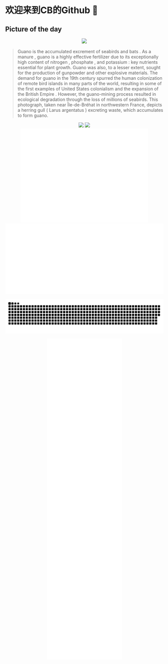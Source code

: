 
# 欢迎来到CB的Github 👋

## Picture of the day
<div align="center">
  <img width=330px src="https://upload.wikimedia.org/wikipedia/commons/thumb/d/d4/DefecatingSeagull.jpg/600px-DefecatingSeagull.jpg" />
</div>

>Guano   is the accumulated  excrement  of seabirds and  bats . As a  manure , guano is a highly effective  fertilizer  due to its exceptionally high content of  nitrogen ,  phosphate , and  potassium : key nutrients essential for plant growth. Guano was also, to a lesser extent, sought for the production of  gunpowder  and other explosive materials. The demand for guano in the 19th century spurred the human  colonization  of remote bird islands in many parts of the world, resulting in some of the first examples of United States colonialism and the expansion of the  British Empire . However, the guano-mining process resulted in ecological degradation through the loss of millions of seabirds. This photograph, taken near  Île-de-Bréhat  in northwestern France, depicts a  herring gull  ( Larus argentatus ) excreting waste, which accumulates to form guano.


<div align="center">
  <img height="137px" src="https://github-readme-stats.vercel.app/api?username=SuperCB&show_icons=true&theme=radical" />
  <img height="137px" src="https://github-readme-stats.vercel.app/api/top-langs/?username=SuperCB&hide_title=true&hide_border=true&layout=compact&langs_count=6&text_color=000&icon_color=fff" />
</div>
<div align="center">
  <img height="300px" src="base_metrics.svg" />
  <img  src="metrics.plugin.calendar.full.svg" />
</div>

![](./contribution-snake/github-contribution-grid-snake.svg)

<div align="center">
  <img  src="plugin_metrics.svg" /> 
</div>
